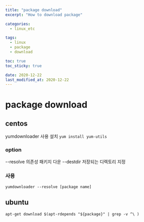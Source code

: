 ```yaml
---
title: "package download"
excerpt: "How to download package"

categories:
  - linux_etc

tags:
  - linux
  - package
  - download

toc: true
toc_sticky: true

date: 2020-12-22
last_modified_at: 2020-12-22
---
```

# package download

## centos
yumdownloader 사용
설치
`yum install yum-utils`
 
### option
--resolve 의존성 패키지 다운
--destdir 저장되는 디렉토리 지정

### 사용
```
yumdownloader --resolve [package name]
```

## ubuntu
```
apt-get download $(apt-rdepends "${package}" | grep -v ^\ )
```
